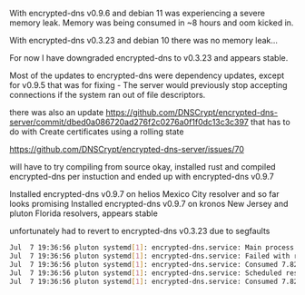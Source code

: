 With encrypted-dns v0.9.6 and debian 11 was experiencing a severe memory leak.
Memory was being consumed in ~8 hours and oom kicked in.

With encrypted-dns v0.3.23 and debian 10 there was no memory leak...

For now I have downgraded encrypted-dns to v0.3.23 and appears stable.

Most of the updates to encrypted-dns were dependency updates, except for
v0.9.5 that was for fixing - The server would previously stop accepting connections if the system ran out of file descriptors.

there was also an update https://github.com/DNSCrypt/encrypted-dns-server/commit/dbed0a086720ad276f2c0276a0f1f0dc13c3c397
that has to do with Create certificates using a rolling state

https://github.com/DNSCrypt/encrypted-dns-server/issues/70

will have to try compiling from source
okay, installed rust and compiled encrypted-dns per instuction and ended up with encrypted-dns v0.9.7

Installed encrypted-dns v0.9.7 on helios Mexico City resolver and so far looks promising
Installed encrypted-dns v0.9.7 on kronos New Jersey and pluton Florida resolvers, appears stable

unfortunately had to revert to encrypted-dns v0.3.23 due to segfaults
```sh
Jul  7 19:36:56 pluton systemd[1]: encrypted-dns.service: Main process exited, code=killed, status=11/SEGV
Jul  7 19:36:56 pluton systemd[1]: encrypted-dns.service: Failed with result 'signal'.
Jul  7 19:36:56 pluton systemd[1]: encrypted-dns.service: Consumed 7.829s CPU time.
Jul  7 19:36:56 pluton systemd[1]: encrypted-dns.service: Scheduled restart job, restart counter is at 18.
Jul  7 19:36:56 pluton systemd[1]: encrypted-dns.service: Consumed 7.829s CPU time.
```
